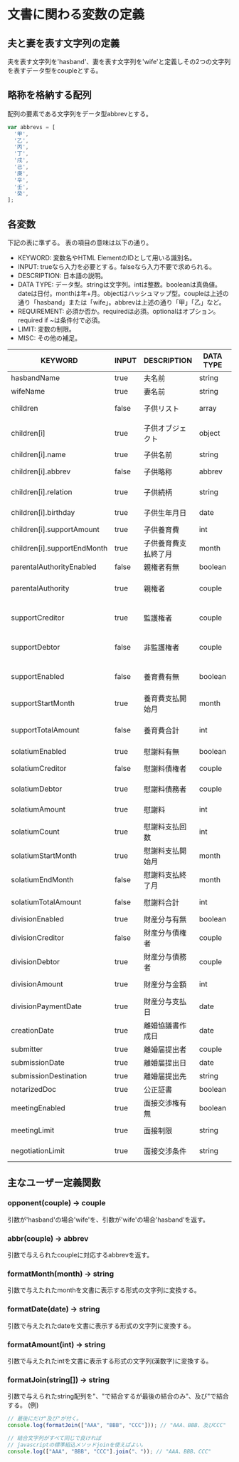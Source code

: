 # 文書に関わる変数の定義

## 夫と妻を表す文字列の定義
夫を表す文字列を'hasband'、妻を表す文字列を'wife'と定義しその2つの文字列を表すデータ型をcoupleとする。

## 略称を格納する配列
配列の要素である文字列をデータ型abbrevとする。
```javascript
var abbrevs = [
  '甲',
  '乙',
  '丙',
  '丁',
  '戌',
  '己',
  '庚',
  '辛',
  '壬',
  '癸',
];
```

## 各変数
下記の表に準ずる。
表の項目の意味は以下の通り。

- KEYWORD: 変数名やHTML ElementのIDとして用いる識別名。
- INPUT: trueなら入力を必要とする。falseなら入力不要で求められる。
- DESCRIPTION: 日本語の説明。
- DATA TYPE: データ型。stringは文字列。intは整数。booleanは真偽値。dateは日付。monthは年+月。objectはハッシュマップ型。coupleは上述の通り「hasband」または「wife」。abbrevは上述の通り「甲」「乙」など。
- REQUIREMENT: 必須か否か。requiredは必須。optionalはオプション。required if ~は条件付で必須。
- LIMIT: 変数の制限。
- MISC: その他の補足。

| KEYWORD                     | INPUT | DESCRIPTION          | DATA TYPE | REQUIREMENT                         | LIMIT            | MISC                      |
|-----------------------------|-------|----------------------|-----------|-------------------------------------|------------------|---------------------------|
| hasbandName                 | true  | 夫名前               | string    | required                            | non empty        |                           |
| wifeName                    | true  | 妻名前               | string    | required                            | non empty        |                           |
| children                    | false | 子供リスト           | array     | required                            | length: 0~abbrs.length-2 |                   |
| children[i]                 | true  | 子供オブジェクト     | object    | optional                            | i: 0~abbrevs.length-2    |                   |
| children[i].name            | true  | 子供名前             | string    | required                            | non empty        |                           |
| children[i].abbrev          | false | 子供略称             | abbrev    | required if children[i] exists      |                  |                           |
| children[i].relation        | true  | 子供続柄             | string    | required if children[i] exists      | non empty        |                           |
| children[i].birthday        | true  | 子供生年月日         | date      | required if children[i] exists      | past             |                           |
| children[i].supportAmount   | true  | 子供養育費           | int       | optional                            | 0~999999999999   |                           |
| children[i].supportEndMonth | true  | 子供養育費支払終了月 | month     | optional                            | future           |                           |
| parentalAuthorityEnabled    | false | 親権者有無           | boolean   | required                            |                  | children.length > 0       |
| parentalAuthority           | true  | 親権者               | couple    | required if parentalAuthorityEnabled is true |         |                           |
| supportCreditor             | true  | 監護権者             | couple    | required if parentalAuthorityEnabled is true |         |                           |
| supportDebtor               | false | 非監護権者           | couple    | required if parentalAuthorityEnabled is true |         | opponent(supportCreditor) |
| supportEnabled              | false | 養育費有無           | boolean   | required                 | | parentalAuthorityEnabled && supportTotalAmount > 0    |
| supportStartMonth           | true  | 養育費支払開始月     | month     | optional                            | future           |                           |
| supportTotalAmount          | false | 養育費合計           | int       | required if parentalAuthorityEnabled is true |         |                           |
| solatiumEnabled             | true  | 慰謝料有無           | boolean   | required                            |                  |                           |
| solatiumCreditor            | false | 慰謝料債権者         | couple    | required if solatiumEnabled is true |                  | opponent(solatiumDebtor)  |
| solatiumDebtor              | true  | 慰謝料債務者         | couple    | required if solatiumEnabled is true |                  |                           |
| solatiumAmount              | true  | 慰謝料               | int       | required if solatiumEnabled is true | 1~999999999999   |                           |
| solatiumCount               | true  | 慰謝料支払回数       | int       | required if solatiumEnabled is true | 1~999            |                           |
| solatiumStartMonth          | true  | 慰謝料支払開始月     | month     | optional                            | future           |                           |
| solatiumEndMonth            | false | 慰謝料支払終了月     | month     | required if solatiumEnabled is true |                  |                           |
| solatiumTotalAmount         | false | 慰謝料合計           | int       | required if solatiumEnabled is true |                  |                           |
| divisionEnabled             | true  | 財産分与有無         | boolean   | required                            |                  |                           |
| divisionCreditor            | false | 財産分与債権者       | couple    | required if divisionEnabled is true |                  | opponent(divisionDebtor)  |
| divisionDebtor              | true  | 財産分与債務者       | couple    | required if divisionEnabled is true |                  |                           |
| divisionAmount              | true  | 財産分与金額         | int       | required if divisionEnabled is true | 1~999999999999   |                           |
| divisionPaymentDate         | true  | 財産分与支払日       | date      | optional                            | future           |                           |
| creationDate                | true  | 離婚協議書作成日     | date      | required                            | future           |                           |
| submitter                   | true  | 離婚届提出者         | couple    | required                            |                  |                           |
| submissionDate              | true  | 離婚届提出日         | date      | required                            | future           |                           |
| submissionDestination       | true  | 離婚届提出先         | string    | required                            | non empty        |                           |
| notarizedDoc                | true  | 公正証書             | boolean   | required                            |                  |                           |
| meetingEnabled              | true  | 面接交渉権有無       | boolean   | required                            |                  |                           |
| meetingLimit                | true  | 面接制限             | string    | required if meetingEnabled is true  | non empty        |                           |
| negotiationLimit            | true  | 面接交渉条件         | string    | required if meetingEnabled is true  | non empty        |                           |

## 主なユーザー定義関数

### opponent(couple) -> couple
引数が'hasband'の場合'wife'を、引数が'wife'の場合'hasband'を返す。

### abbr(couple) -> abbrev
引数で与えられたcoupleに対応するabbrevを返す。

### formatMonth(month) -> string
引数で与えたれたmonthを文書に表示する形式の文字列に変換する。

### formatDate(date) -> string
引数で与えたれたdateを文書に表示する形式の文字列に変換する。

### formatAmount(int) -> string
引数で与えたれたintを文書に表示する形式の文字列(漢数字)に変換する。

### formatJoin(string[]) -> string
引数で与えられたstring配列を"、"で結合するが最後の結合のみ"、及び"で結合する。
(例)
```javascript
// 最後にだけ"及び"が付く。
console.log(formatJoin(["AAA", "BBB", "CCC"])); // "AAA、BBB、及びCCC"

// 結合文字列がすべて同じで良ければ
// javascriptの標準組込メソッドjoinを使えばよい。
console.log(["AAA", "BBB", "CCC"].join("、")); // "AAA、BBB、CCC"
```
